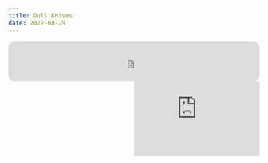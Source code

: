 ```yaml
---
title: Dull Knives
date: 2022-08-29
---
```


<iframe align="center" style="border-radius:12px" src="https://open.spotify.com/embed/track/3vThV17aiX6dGokusu6j8N?utm_source=generator&theme=0" width="100%" height="80" frameBorder="0" allowfullscreen="" allow="autoplay; clipboard-write; encrypted-media; fullscreen; picture-in-picture"></iframe>

<br>

<iframe align="right" width="50%" src="https://www.youtube-nocookie.com/embed/7mr8go10ICQ" title="YouTube video player" frameborder="0" allow="accelerometer; autoplay; clipboard-write; encrypted-media; gyroscope; picture-in-picture" allowfullscreen></iframe>

